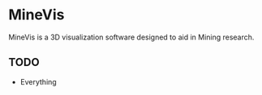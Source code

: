 # MineVis

MineVis is a 3D visualization software designed to aid in Mining research.

## TODO

* Everything
